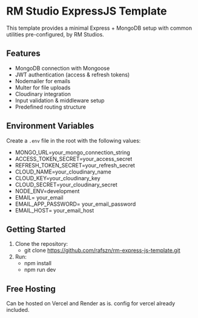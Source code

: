 # RM Studio ExpressJS Template

This template provides a minimal Express + MongoDB setup with common utilities pre-configured, by RM Studios.

## Features

- MongoDB connection with Mongoose
- JWT authentication (access & refresh tokens)
- Nodemailer for emails
- Multer for file uploads
- Cloudinary integration
- Input validation & middleware setup
- Predefined routing structure

## Environment Variables

Create a `.env` file in the root with the following values:

- MONGO_URL=your_mongo_connection_string
- ACCESS_TOKEN_SECRET=your_access_secret
- REFRESH_TOKEN_SECRET=your_refresh_secret
- CLOUD_NAME=your_cloudinary_name
- CLOUD_KEY=your_cloudinary_key
- CLOUD_SECRET=your_cloudinary_secret
- NODE_ENV=development
- EMAIL= your_email
- EMAIL_APP_PASSWORD= your_email_password
- EMAIL_HOST= your_email_host

## Getting Started

1. Clone the repository:
   - git clone https://github.com/rafszn/rm-express-js-template.git
2. Run:
   - npm install
   - npm run dev

## Free Hosting

Can be hosted on Vercel and Render as is. config for vercel already included.